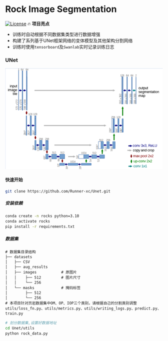 # Rock Image Segmentation
[![License](https://img.shields.io/badge/License-Apache%202.0-blue.svg)](LICENSE)
🔥 **项目亮点**  
- 训练时自动根据不同数据集类型进行数据增强  
- 构建了系列基于UNet框架网络的变体模型及其他架构分割网络
- 训练时使用`tensorboard`及`Swanlab`实时记录训练日志

### UNet
<div align="center">

![alt text](UNet.png)

</div>

#### 快速开始
```bash
git clone https://github.com/Runner-xc/Unet.git
```
##### 安装依赖
```bash
conda create -n rocks python=3.10
conda activate rocks
pip install -r requirements.txt
```
##### 数据集
```text
# 数据集目录结构
├── datasets
│   ├── CSV
│   ├── aug_results
│   ├── images           # 原图片
│   │    ├── 512         # 图片尺寸
│   │    └── 256
│   └── masks            # 掩码标签
│        ├── 512 
│        └── 256
# 本项目针对页岩数据集中OM、OP、IOP三个类别，请根据自己的分割类别调整utils/loss_fn.py、utils/metrics.py、utils/writing_logs.py、predict.py、train.py
```

```bash
# 划分数据集,设置好数据地址
cd Unet/utils
python rock_data.py
```